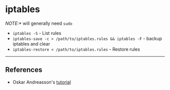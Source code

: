 iptables
========

*NOTE:\** will generally need `sudo`

-	`iptables -S` - List rules
-	`iptables-save -c > /path/to/iptables.rules && iptables -F` - backup iptables and clear
-	`iptables-restore < /path/to/iptables.rules` - Restore rules

---

References
----------

-	Oskar Andreasson's [tutorial](https://www.frozentux.net/iptables-tutorial/chunkyhtml/)

